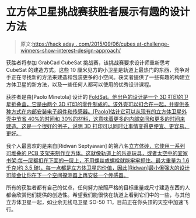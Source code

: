 # 立方体卫星挑战赛获胜者展示有趣的设计方法

> 原文:[https://hack aday . com/2015/09/06/cubes at-challenge-winners-show-interest-design-approach/](https://hackaday.com/2015/09/06/cubesat-challenge-winners-show-interesting-design-approaches/)

获胜者将参加 GrabCad CubeSat 挑战赛，该挑战赛要求设计师重新思考 CubeSat 的建造方式。这些 10 厘米见方的小卫星是轨道上最热门的东西，竞争对手正在寻找新的方法来建造和包装更多的小空间。获奖者提供了一些有趣的构建立方体卫星的新方法，以及一些任何人都可以使用的优秀设计课程。

获胜者是由[Paolo Minetola] 设计的 [FoldSat。他出色的设计是一个 3D 打印的卫星折叠盒，它是由两个 3D 打印的零件制成的。该外壳可以扣合在一起，并提供多种方式在内部安装电子组件和传感器。[Paolo]估计它可以从现有的立方体卫星外壳中节省 40%的时间和 30%的材料，这意味着更多的内部空间和更多的时间来建造。这是一个很好的例子，说明 3D 打印可以同时让事情变得更便宜、更容易、更好。](https://grabcad.com/library/foldsat-1)

我个人最喜欢的是来自[Ridwan Septyawan] 的第八名[立方体砖，它使用一系列可堆叠的 PCB 支架来制作立方体。这就像轨道上的乐高玩具，或者太空中的宜家书架:每一层都扣在下面的一层上，不用螺丝或螺栓就能牢牢抓住。最大重量为 1.6 千克(约 3.5 磅)，每一点都是立方体卫星的价值，因此[Ridwan]最小但强大的设计可能会让你在下一个空间探测器上再安装一个传感器。](https://grabcad.com/library/cube-brick-1)

所有的获胜者都有自己的优点，任何努力按照严格的目标重量或尺寸建造东西的人都会欣赏他们提供的创造性。希望我们能很快在轨道上看到它们中的一些，与其他立方体卫星一起，如业余无线电卫星 SO-50 T1，目前正在你头顶的天空中加速飞行。